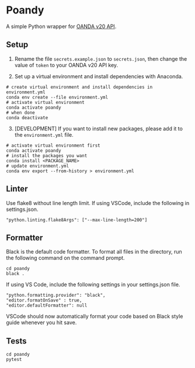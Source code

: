 # Poandy

A simple Python wrapper for [OANDA v20 API](https://developer.oanda.com/rest-live-v20/introduction/).

## Setup

1. Rename the file `secrets.example.json` to `secrets.json`, then change the value of `token` to your OANDA v20 API key.

2. Set up a virtual environment and install dependencies with Anaconda.

```
# create virtual environment and install dependencies in environment.yml
conda env create --file environment.yml
# activate virtual environment
conda activate poandy
# when done
conda deactivate
```

3. [DEVELOPMENT] If you want to install new packages, please add it to the `environment.yml` file.

```
# activate virtual environment first
conda activate poandy
# install the packages you want
conda install <PACKAGE_NAME>
# update environment.yml
conda env export --from-history > environment.yml
```

## Linter

Use flake8 without line length limit. If using VSCode, include the following in settings.json.

```
"python.linting.flake8Args": ["--max-line-length=200"]
```

## Formatter

Black is the default code formatter. To format all files in the directory, run the following command on the command prompt.

```
cd poandy
black .
```

If using VS Code, include the following settings in your settings.json file.

```
"python.formatting.provider": "black",
"editor.formatOnSave" : true,
"editor.defaultFormatter": null
```

VSCode should now automatically format your code based on Black style guide whenever you hit save.

## Tests

```
cd poandy
pytest
```
